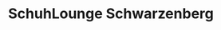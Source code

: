 ---
title: "SchuhLounge Schwarzenberg"
url: /schwarzenberg-erzgeb/schuhlounge-schwarzenberg/
shop: Schuhe
---